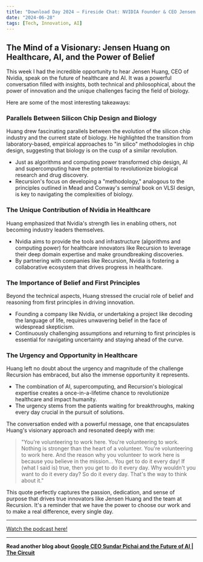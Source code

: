 ```yaml
---
title: "Download Day 2024 — Fireside Chat: NVIDIA Founder & CEO Jensen Huang and Recursion's Chris Gibson"
date: "2024-06-28"
tags: [Tech, Innovation, AI]
---
```


## The Mind of a Visionary: Jensen Huang on Healthcare, AI, and the Power of Belief

This week I had the incredible opportunity to hear Jensen Huang, CEO of Nvidia, speak on the future of healthcare and AI. It was a powerful conversation filled with insights, both technical and philosophical, about the power of innovation and the unique challenges facing the field of biology. 

Here are some of the most interesting takeaways:

### Parallels Between Silicon Chip Design and Biology

Huang drew fascinating parallels between the evolution of the silicon chip industry and the current state of biology. He highlighted the transition from laboratory-based, empirical approaches to "in silico" methodologies in chip design, suggesting that biology is on the cusp of a similar revolution.

* Just as algorithms and computing power transformed chip design, AI and supercomputing have the potential to revolutionize biological research and drug discovery.
* Recursion's focus on developing a "methodology," analogous to the principles outlined in Mead and Conway's seminal book on VLSI design, is key to navigating the complexities of biology. 

### The Unique Contribution of Nvidia in Healthcare

Huang emphasized that Nvidia's strength lies in enabling others, not becoming industry leaders themselves. 

* Nvidia aims to provide the tools and infrastructure (algorithms and computing power) for healthcare innovators like Recursion to leverage their deep domain expertise and make groundbreaking discoveries.
* By partnering with companies like Recursion, Nvidia is fostering a collaborative ecosystem that drives progress in healthcare.

### The Importance of Belief and First Principles

Beyond the technical aspects, Huang stressed the crucial role of belief and reasoning from first principles in driving innovation.

* Founding a company like Nvidia, or undertaking a project like decoding the language of life, requires unwavering belief in the face of widespread skepticism.
* Continuously challenging assumptions and returning to first principles is essential for navigating uncertainty and staying ahead of the curve.

### The Urgency and Opportunity in Healthcare

Huang left no doubt about the urgency and magnitude of the challenge Recursion has embraced, but also the immense opportunity it represents.

* The combination of AI, supercomputing, and Recursion's biological expertise creates a once-in-a-lifetime chance to revolutionize healthcare and impact humanity.
* The urgency stems from the patients waiting for breakthroughs, making every day crucial in the pursuit of solutions.

The conversation ended with a powerful message, one that encapsulates Huang's visionary approach and resonated deeply with me: 

> "You're volunteering to work here. You're volunteering to work. Nothing is stronger than the heart of a volunteer. You're volunteering to work here. And the reason why you volunteer to work here is because you believe in the mission... You get to do it every day! If (what I said is) true, then you get to do it every day. Why wouldn't you want to do it every day? So do it every day. That's the way to think about it." 

This quote perfectly captures the passion, dedication, and sense of purpose that drives true innovators like Jensen Huang and the team at Recursion. It's a reminder that we have the power to choose our work and to make a real difference, every single day.

---

<a href="https://youtube.com/watch?v=Sr_n3gVeQs8" target="_blank">Watch the podcast here!</a>


---

**Read another blog about [Google CEO Sundar Pichai and the Future of AI | The Circuit](./20240508-sundarpichai-bloombergoriginals)**